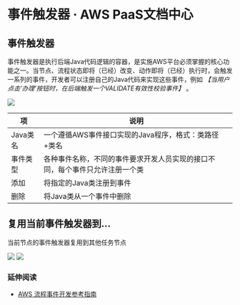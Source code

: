 # 事件触发器 · AWS PaaS文档中心

## 事件触发器

事件触发器是执行后端Java代码逻辑的容器，是实施AWS平台必须掌握的核心功能之一。当节点、流程状态即将（已经）改变、动作即将（已经）执行时，会触发一系列的事件，开发者可以注册自己的Java代码来实现这些事件，例如 _【当用户点击‘办理’按钮时，在后端触发一个VALIDATE有效性校验事件】_ 。

[![](https://docs.awspaas.com/user-manual/aws-pass-console-user-manual-process-64ga/manual_task/form24.png)](<form24.png>)

项 | 说明  
---|---  
Java类名 | 一个遵循AWS事件接口实现的Java程序，格式：类路径+类名  
事件类型 | 各种事件名称，不同的事件要求开发人员实现的接口不同，每个事件只允许注册一个类  
添加 | 将指定的Java类注册到事件  
删除 | 将Java类从一个事件中删除  
  
## 复用当前事件触发器到...

当前节点的事件触发器复用到其他任务节点

[![](https://docs.awspaas.com/user-manual/aws-pass-console-user-manual-process-64ga/manual_task/7.png)](<7.png>) [![](https://docs.awspaas.com/user-manual/aws-pass-console-user-manual-process-64ga/manual_task/8.png)](<8.png>)

### 延伸阅读

  * [AWS 流程事件开发参考指南](<https://docs.awspaas.com/reference-guide/aws-paas-process-listener-reference-guide-vue/index.html>)